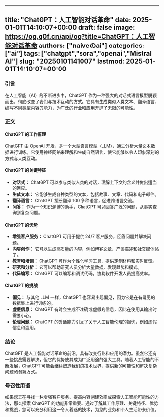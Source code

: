 
---
title: "ChatGPT：人工智能对话革命"
date: 2025-01-01T14:10:07+00:00
draft: false
image: https://og.g0f.cn/api/og?title=ChatGPT：人工智能对话革命
authors: ["naiveのai"]
categories: ["ai"]
tags: ["chatgpt","sora","openai","Mistral AI"]
slug: "20250101141007"
lastmod: 2025-01-01T14:10:07+00:00
---
### 引言

在人工智能（AI）的不断进步中，ChatGPT 作为一种强大的对话式语言模型脱颖而出，彻底改变了我们与技术互动的方式。它具有生成类似人类文本、翻译语言、编写不同类型内容的能力，为广泛的行业和应用开辟了无限的可能性。

### 正文

#### ChatGPT 的工作原理

ChatGPT 由 OpenAI 开发，是一个大型语言模型（LLM），通过分析大量文本数据进行训练。它使用神经网络来理解和生成自然语言，使它能够以令人印象深刻的方式与人类互动。

#### ChatGPT 的关键特征

* **对话式：** ChatGPT 可以参与类似人类的对话，理解上下文的含义并做出适当的回应。
* **生成文本：** 它能够生成各种类型的文本，包括故事、文章、代码和电子邮件。
* **翻译语言：** ChatGPT 擅长翻译 100 多种语言，促进跨语言交流。
* **问答：** 作为一个知识渊博的助手，ChatGPT 可以回答广泛的问题，从事实查询到复杂问题。

#### ChatGPT 的优势

* **增强客户服务：** ChatGPT 可用于提供 24/7 客户服务，回答问题并解决问题。
* **内容创作：** 它可以生成高质量的内容，例如博客文章、产品描述和社交媒体帖子。
* **教育和培训：** ChatGPT 可作为个性化学习工具，提供定制材料和实时反馈。
* **研究和分析：** 它可以帮助研究人员分析大量数据，发现趋势和模式。
* **代码编写：** ChatGPT 可以编写和调试代码，协助软件开发人员提高效率。

#### ChatGPT 的挑战

* **偏见：** 与其他 LLM 一样，ChatGPT 也容易出现偏见，因为它是在有偏见的数据集上进行训练的。
* **虚假信息：** ChatGPT 有时会生成不准确或虚假的信息，因此在使用其输出时需要小心。
* **伦理问题：** ChatGPT 的对话能力引发了关于人工智能伦理的担忧，例如虚假信息和滥用。

### 结论

ChatGPT 是人工智能对话革命的前沿，具有改变行业和应用的潜力。虽然它还有一些挑战需要解决，但它的优势使其成为广泛用途的强大工具。随着人工智能的不断发展，ChatGPT 可能会继续塑造我们的技术世界，提供新的可能性和解决复杂问题的创新方式。

### 号召性用语

如果您正在寻找一种增强客户服务、提高内容创建效率或探索人工智能可能性的方法，那么探索 ChatGPT 的功能非常重要。通过了解其工作原理、关键特征、优势和挑战，您可以充分利用这一令人着迷的技术，为您的业务和个人生活带来价值。